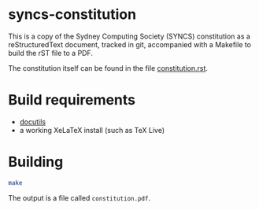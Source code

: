 # syncs-constitution

This is a copy of the Sydney Computing Society (SYNCS) constitution
as a reStructuredText document, tracked in git, accompanied with a Makefile
to build the rST file to a PDF.

The constitution itself can be found in the file [constitution.rst](constitution.rst).

# Build requirements
* [docutils](http://docutils.sourceforge.net)
* a working XeLaTeX install (such as TeX Live)

# Building
```sh
make
```

The output is a file called `constitution.pdf`.
